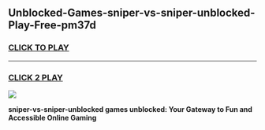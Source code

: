 
## Unblocked-Games-sniper-vs-sniper-unblocked-Play-Free-pm37d
<h3>
<a href="https://premium76.site?title=sniper-vs-sniper-unblocked&ref=20M">CLICK TO PLAY</a></h3>
<hr>

<h3>
<a href="https://premium76.site?title=sniper-vs-sniper-unblocked&ref=20M">CLICK 2 PLAY</a>
  
</h3>

<a href="https://premium76.site?title=sniper-vs-sniper-unblocked&ref=19M"><img src="https://clearcache.store/games.png"></a>


**sniper-vs-sniper-unblocked games unblocked: Your Gateway to Fun and Accessible Online Gaming**
